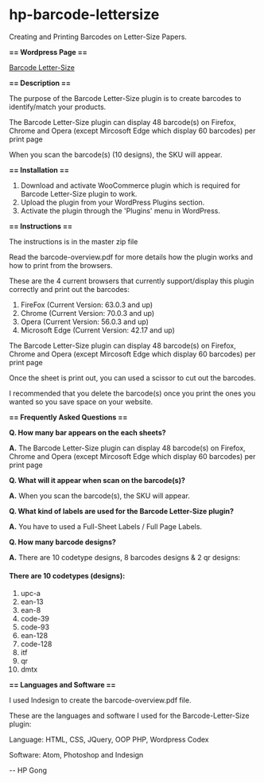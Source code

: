 # hp-barcode-lettersize

Creating and Printing Barcodes on Letter-Size Papers.

<b>== Wordpress Page ==</b>

<a href="https://wordpress.org/plugins/barcode-lettersize/" target="_blank">Barcode Letter-Size</a>

<b>== Description ==</b>

The purpose of the Barcode Letter-Size plugin is to create barcodes to identify/match your products.

The Barcode Letter-Size plugin can display 48 barcode(s) on Firefox, Chrome and Opera (except Mircosoft Edge which display 60 barcodes) per print page

When you scan the barcode(s) (10 designs), the SKU will appear.

<b>== Installation ==</b>

1. Download and activate WooCommerce plugin which is required for Barcode Letter-Size plugin to work.
2. Upload the plugin from your WordPress Plugins section.
3. Activate the plugin through the 'Plugins' menu in WordPress.

<b>== Instructions ==</b>

The instructions is in the master zip file

Read the barcode-overview.pdf for more details how the plugin works and how to print from the browsers.

These are the 4 current browsers that currently support/display this plugin correctly and print out the barcodes:

1. FireFox (Current Version: 63.0.3 and up)
2. Chrome (Current Version: 70.0.3 and up)
3. Opera (Current Version: 56.0.3 and up)
4. Microsoft Edge (Current Version: 42.17 and up)

The Barcode Letter-Size plugin can display 48 barcode(s) on Firefox, Chrome and Opera (except Mircosoft Edge which display 60 barcodes) per print page

Once the sheet is print out, you can used a scissor to cut out the barcodes.

I recommended that you delete the barcode(s) once you print the ones you wanted so you save space on your website.

<b>== Frequently Asked Questions ==</b> 

<b>Q. How many bar appears on the each sheets?</b>

<b>A.</b> The Barcode Letter-Size plugin can display 48 barcode(s) on Firefox, Chrome and Opera (except Mircosoft Edge which display 60 barcodes) per print page

<b>Q. What will it appear when scan on the barcode(s)?</b>

<b>A.</b> When you scan the barcode(s), the SKU will appear.

<b>Q. What kind of labels are used for the Barcode Letter-Size plugin?</b>

<b>A.</b> You have to used a Full-Sheet Labels / Full Page Labels.

<b>Q. How many barcode designs?</b>

<b>A.</b> There are 10 codetype designs, 8 barcodes designs & 2 qr designs:

<h4> There are 10 codetypes (designs): </h4>

1. upc-a
2. ean-13
3. ean-8
4. code-39
5. code-93
6. ean-128
7. code-128
8. itf
9. qr
10. dmtx

<b>== Languages and Software ==</b>

I used Indesign to create the barcode-overview.pdf file.

These are the languages and software I used for the Barcode-Letter-Size plugin:

Language: HTML, CSS, JQuery, OOP PHP, Wordpress Codex

Software: Atom, Photoshop and Indesign

-- HP Gong
